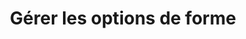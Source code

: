 ﻿---
title: Gérer les options de forme
type: docs
weight: 200
url: /fr/java/managing-shape-options/
---
